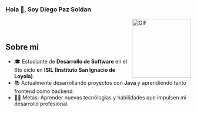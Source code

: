 
### Hola 👋, Soy Diego Paz Soldan

<img align="right" alt="GIF" height="160px" src="https://c.tenor.com/GN73MKBawZYAAAAi/busy-cute.gif" />
<br><br>

## Sobre mi

- 🎓 Estudiante de **Desarrollo de Software** en el 6to ciclo en **ISIL (Instituto San Ignacio de Loyola)**.  
- 📚 Actualmente desarrollando proyectos con **Java** y aprendiendo tanto frontend como backend.
- 💪🏼 Metas: Aprender nuevas tecnólogias y habilidades que impulsen mi desarrollo profesional.

